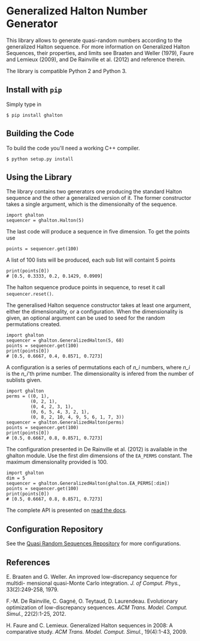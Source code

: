 Generalized Halton Number Generator
===================================

This library allows to generate quasi-random numbers according to the
generalized Halton sequence. For more information on Generalized Halton
Sequences, their properties, and limits see Braaten and Weller (1979), Faure
and Lemieux (2009), and De Rainville et al. (2012) and reference therein.

The library is compatible Python 2 and Python 3.

Install with `pip`
------------------
Simply type in

    $ pip install ghalton


Building the Code
-----------------
To build the code you'll need a working C++ compiler.

    $ python setup.py install

Using the Library
-----------------
The library contains two generators one producing the standard Halton sequence
and the other a generalized version of it. The former constructor takes a
single argument, which is the dimensionalty of the sequence.

    import ghalton
    sequencer = ghalton.Halton(5)

The last code will produce a sequence in five dimension. To get the points use

    points = sequencer.get(100)

A list of 100 lists will be produced, each sub list will containt 5 points

    print(points[0])
    # [0.5, 0.3333, 0.2, 0.1429, 0.0909]

The halton sequence produce points in sequence, to reset it call
`sequencer.reset()`.

The generalised Halton sequence constructor takes at least one argument,
either the dimensionality, or a configuration. When the dimensionality is
given, an optional argument can be used to seed for the random permutations
created.

    import ghalton
    sequencer = ghalton.GeneralizedHalton(5, 68)
    points = sequencer.get(100)
    print(points[0])
    # [0.5, 0.6667, 0.4, 0.8571, 0.7273]

A configuration is a series of permutations each of *n_i* numbers,
where *n_i* is the *n_i*'th prime number. The dimensionality is infered from
the number of sublists given.

    import ghalton
    perms = ((0, 1),
             (0, 2, 1),
             (0, 4, 2, 3, 1),
             (0, 6, 5, 4, 3, 2, 1),
             (0, 8, 2, 10, 4, 9, 5, 6, 1, 7, 3))
    sequencer = ghalton.GeneralizedHalton(perms)
    points = sequencer.get(100)
    print(points[0])
    # [0.5, 0.6667, 0.8, 0.8571, 0.7273]

The configuration presented in De Rainville et al. (2012) is available in the
ghalton module. Use the first *dim* dimensions of the `EA_PERMS` constant.
The maximum dimensionality provided is 100.

    import ghalton
    dim = 5
    sequencer = ghalton.GeneralizedHalton(ghalton.EA_PERMS[:dim])
    points = sequencer.get(100)
    print(points[0])
    # [0.5, 0.6667, 0.8, 0.8571, 0.7273]

The complete API is presented on [read the docs](http://ghalton.readthedocs.io/).

Configuration Repository
------------------------
See the [Quasi Random Sequences Repository](http://qrand.gel.ulaval.ca) for more configurations.

References
----------
E. Braaten and G. Weller. An improved low-discrepancy sequence for multidi-
mensional quasi-Monte Carlo integration. *J. of Comput. Phys.*,
33(2):249-258, 1979.

F.-M. De Rainville, C. Gagné, O. Teytaud, D. Laurendeau. Evolutionary
optimization of low-discrepancy sequences. *ACM Trans. Model. Comput. Simul.*,
22(2):1-25, 2012.

H. Faure and C. Lemieux. Generalized Halton sequences in 2008: A comparative
study. *ACM Trans. Model. Comput. Simul.*, 19(4):1-43, 2009.
